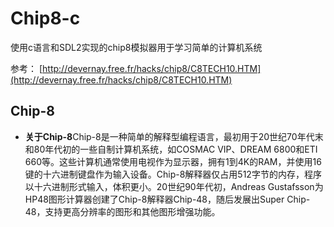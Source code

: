 # Chip8-c

使用c语言和SDL2实现的chip8模拟器用于学习简单的计算机系统

参考： [http://devernay.free.fr/hacks/chip8/C8TECH10.HTM](http://devernay.free.fr/hacks/chip8/C8TECH10.HTM)

## Chip-8

* **关于Chip-8**Chip-8是一种简单的解释型编程语言，最初用于20世纪70年代末和80年代初的一些自制计算机系统，如COSMAC VIP、DREAM 6800和ETI 660等。这些计算机通常使用电视作为显示器，拥有1到4K的RAM，并使用16键的十六进制键盘作为输入设备。Chip-8解释器仅占用512字节的内存，程序以十六进制形式输入，体积更小。20世纪90年代初，Andreas Gustafsson为HP48图形计算器创建了Chip-8解释器Chip-48，随后发展出Super Chip-48，支持更高分辨率的图形和其他图形增强功能。
